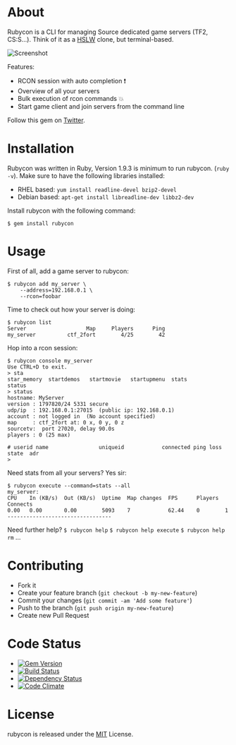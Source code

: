 # About

Rubycon is a CLI for managing Source dedicated game servers (TF2, CS:S...). Think of it as a [HSLW](http://www.hlsw.org) clone, but terminal-based.

![Screenshot](http://i.imgur.com/k8q3zXO.png)

Features:

* RCON session with auto completion :exclamation:
* Overview of all your servers
* Bulk execution of rcon commands :boom:
* Start game client and join servers from the command line

Follow this gem on [Twitter](https://twitter.com/rubycon_cli).

# Installation

Rubycon was written in Ruby, Version 1.9.3 is minimum to run rubycon. (`ruby -v`).
Make sure to have the following libraries installed:

* RHEL based:   `yum install readline-devel bzip2-devel`
* Debian based: `apt-get install libreadline-dev libbz2-dev`

Install rubycon with the following command:

`$ gem install rubycon`

# Usage

First of all, add a game server to rubycon:

```
$ rubycon add my_server \
    --address=192.168.0.1 \
    --rcon=foobar
```

Time to check out how your server is doing:

```
$ rubycon list
Server                   Map     Players      Ping
my_server          ctf_2fort        4/25        42
```

Hop into a rcon session:

```
$ rubycon console my_server
Use CTRL+D to exit.
> sta
star_memory  startdemos   startmovie   startupmenu  stats        status
> status
hostname: MyServer
version : 1797820/24 5331 secure
udp/ip  : 192.168.0.1:27015  (public ip: 192.168.0.1)
account : not logged in  (No account specified)
map     : ctf_2fort at: 0 x, 0 y, 0 z
sourcetv:  port 27020, delay 90.0s
players : 0 (25 max)

# userid name                uniqueid            connected ping loss state  adr
>
```

Need stats from all your servers? Yes sir:

```
$ rubycon execute --command=stats --all
my_server:
CPU    In (KB/s)  Out (KB/s)  Uptime  Map changes  FPS      Players  Connects
0.00   0.00       0.00        5093    7            62.44    0        1
---------------------------------
```

Need further help?
`$ rubycon help`
`$ rubycon help execute`
`$ rubycon help rm`
...

# Contributing

* Fork it
* Create your feature branch (`git checkout -b my-new-feature`)
* Commit your changes (`git commit -am 'Add some feature'`)
* Push to the branch (`git push origin my-new-feature`)
* Create new Pull Request

# Code Status

* [![Gem Version](https://badge.fury.io/rb/rubycon.png)](http://badge.fury.io/rb/rubycon)
* [![Build Status](https://travis-ci.org/nTraum/rubycon.png?branch=master)](https://travis-ci.org/nTraum/rubycon)
* [![Dependency Status](https://gemnasium.com/nTraum/rubycon.png)](https://gemnasium.com/nTraum/rubycon)
* [![Code Climate](https://codeclimate.com/github/nTraum/rubycon.png)](https://codeclimate.com/github/nTraum/rubycon)

# License

rubycon is released under the [MIT](http://opensource.org/licenses/MIT) License.
